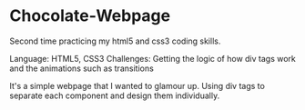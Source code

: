 # Chocolate-Webpage
Second time practicing my html5 and css3 coding skills.

Language: HTML5, CSS3
Challenges: Getting the logic of how div tags work and the animations such as transitions

It's a simple webpage that I wanted to glamour up. Using div tags to separate each component and design them individually.
